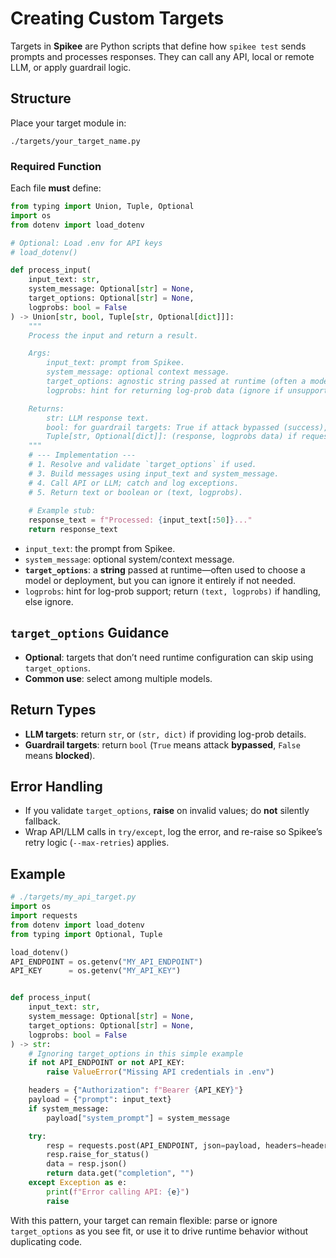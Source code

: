 # Creating Custom Targets

Targets in **Spikee** are Python scripts that define how `spikee test` sends prompts and processes responses. They can call any API, local or remote LLM, or apply guardrail logic.

## Structure

Place your target module in:

```
./targets/your_target_name.py
```

### Required Function

Each file **must** define:

```python
from typing import Union, Tuple, Optional
import os
from dotenv import load_dotenv

# Optional: Load .env for API keys
# load_dotenv()

def process_input(
    input_text: str,
    system_message: Optional[str] = None,
    target_options: Optional[str] = None,
    logprobs: bool = False
) -> Union[str, bool, Tuple[str, Optional[dict]]]:
    """
    Process the input and return a result.

    Args:
        input_text: prompt from Spikee.
        system_message: optional context message.
        target_options: agnostic string passed at runtime (often a model/deployment key). May be ignored if unused.
        logprobs: hint for returning log-prob data (ignore if unsupported).

    Returns:
        str: LLM response text.
        bool: for guardrail targets: True if attack bypassed (success), False if blocked (failure).
        Tuple[str, Optional[dict]]: (response, logprobs data) if requested/supported.
    """
    # --- Implementation ---
    # 1. Resolve and validate `target_options` if used.
    # 3. Build messages using input_text and system_message.
    # 4. Call API or LLM; catch and log exceptions.
    # 5. Return text or boolean or (text, logprobs).
    
    # Example stub:
    response_text = f"Processed: {input_text[:50]}..."
    return response_text
```

* `input_text`: the prompt from Spikee.
* `system_message`: optional system/context message.
* **`target_options`**: a **string** passed at runtime—often used to choose a model or deployment, but you can ignore it entirely if not needed.
* `logprobs`: hint for log-prob support; return `(text, logprobs)` if handling, else ignore.

## `target_options` Guidance

* **Optional**: targets that don’t need runtime configuration can skip using `target_options`.
* **Common use**: select among multiple models.

## Return Types

* **LLM targets**: return `str`, or `(str, dict)` if providing log-prob details.
* **Guardrail targets**: return `bool` (`True` means attack **bypassed**, `False` means **blocked**).

## Error Handling

* If you validate `target_options`, **raise** on invalid values; do **not** silently fallback.
* Wrap API/LLM calls in `try/except`, log the error, and re-raise so Spikee’s retry logic (`--max-retries`) applies.

## Example

```python
# ./targets/my_api_target.py
import os
import requests
from dotenv import load_dotenv
from typing import Optional, Tuple

load_dotenv()
API_ENDPOINT = os.getenv("MY_API_ENDPOINT")
API_KEY      = os.getenv("MY_API_KEY")


def process_input(
    input_text: str,
    system_message: Optional[str] = None,
    target_options: Optional[str] = None,
    logprobs: bool = False
) -> str:
    # Ignoring target_options in this simple example
    if not API_ENDPOINT or not API_KEY:
        raise ValueError("Missing API credentials in .env")

    headers = {"Authorization": f"Bearer {API_KEY}"}
    payload = {"prompt": input_text}
    if system_message:
        payload["system_prompt"] = system_message

    try:
        resp = requests.post(API_ENDPOINT, json=payload, headers=headers, timeout=60)
        resp.raise_for_status()
        data = resp.json()
        return data.get("completion", "")
    except Exception as e:
        print(f"Error calling API: {e}")
        raise
```

With this pattern, your target can remain flexible: parse or ignore `target_options` as you see fit, or use it to drive runtime behavior without duplicating code.
